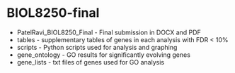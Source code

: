 # BIOL8250-final
- PatelRavi_BIOL8250_Final - Final submission in DOCX and PDF
- tables - supplementary tables of genes in each analysis with FDR < 10%
- scripts - Python scripts used for analysis and graphing
- gene_ontology - GO results for significantly evolving genes
- gene_lists - txt files of genes used for GO analysis